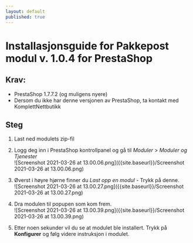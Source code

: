 ```yaml
---
layout: default
published: true
---
```


# Installasjonsguide for Pakkepost modul v. 1.0.4 for PrestaShop

## Krav:
- PrestaShop 1.7.7.2 (og muligens nyere)
- Dersom du ikke har denne versjonen av PrestaShop, ta kontakt med KomplettNettbutikk 


## Steg
1. Last ned modulets zip-fil
2. Logg deg inn i PrestaShop kontrollpanel og gå til *Moduler* > *Moduler og Tjenester*
<br>![Screenshot 2021-03-26 at 13.00.06.png]({{site.baseurl}}/Screenshot 2021-03-26 at 13.00.06.png)


3. Øverst i høyre hjørne finner du *Last opp en modul* - Trykk på denne.
<br>![Screenshot 2021-03-26 at 13.00.27.png]({{site.baseurl}}/Screenshot 2021-03-26 at 13.00.27.png)


4. Dra modulen til popupen som kom frem.
<br>![Screenshot 2021-03-26 at 13.00.39.png]({{site.baseurl}}/Screenshot 2021-03-26 at 13.00.39.png)


5. Etter noen sekunder vil du se at modulet ble installert. Trykk på **Konfigurer** og følg videre instruksjon i modulet.